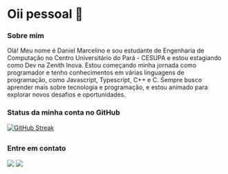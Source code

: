 # Oii pessoal 👋

### Sobre mim


Olá! Meu nome é Daniel Marcelino e sou estudante de Engenharia de Computação no Centro Universitário do Pará - CESUPA e estou estagiando como Dev na Zenith Inova. Estou começando minha jornada como programador e tenho conhecimentos em várias linguagens de programação, como Javascript, Typescript, C++ e C. Sempre busco aprender mais sobre tecnologia e programação, e estou animado para explorar novos desafios e oportunidades.
<br>

### Status da minha conta no GitHub
<!---
<div class="stats-content">
  <a  href="https://github.com/DanielMarcelino65">
    <img height="180em" src="https://github-readme-stats-sigma-five.vercel.app/api?username=DanielMarcelino65&show_icons=true&theme=dark&count_private=true" alt="Estatísticas do GitHub de DanielMarcelino65">
  </a>
  <a href="https://github.com/DanielMarcelino65">
    <img height="180em"src="https://github-readme-stats-sigma-five.vercel.app/api/top-langs/?username=DanielMarcelino65&layout=compact&theme=dark&count_private=true" alt="Linguagens mais usadas por DanielMarcelino65">
  </a>
</div>
--->
[![GitHub Streak](https://github-readme-streak-stats.herokuapp.com?user=DanielMarcelino65&theme=dark&hide_border=true&border_radius=20)](https://git.io/streak-stats)

##

### Entre em contato
<a href="https://instagram.com/danmarcelino22" target="_blank"><img src="https://img.shields.io/badge/-Instagram-%23E4405F?style=for-the-badge&logo=instagram&logoColor=white" target="_blank"></a>
<a href = "mailto:danmarcelino6573@gmail.com"><img src="https://img.shields.io/badge/-Gmail-%23333?style=for-the-badge&logo=gmail&logoColor=white" target="_blank"></a>


  


